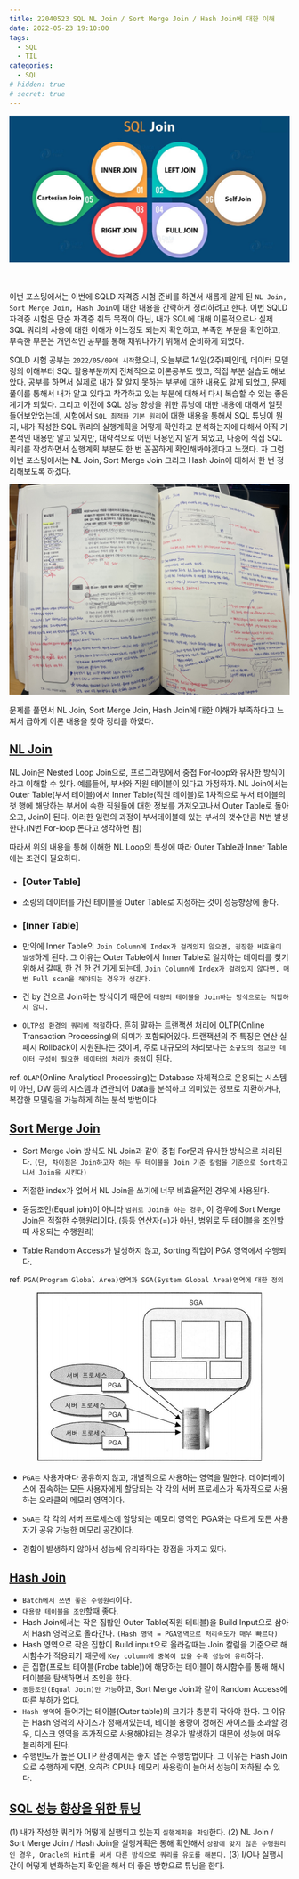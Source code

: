 ```yaml
---
title: 22040523 SQL NL Join / Sort Merge Join / Hash Join에 대한 이해
date: 2022-05-23 19:10:00
tags:
  - SQL
  - TIL
categories:
  - SQL
# hidden: true
# secret: true
---
```


<div align="center">
  <img src="/images/post_images/220523_sql_img.jpeg" alt="SQL JOIN">
</div>

<br/>
<br/>

이번 포스팅에서는 이번에 SQLD 자격증 시험 준비를 하면서 새롭게 알게 된 `NL Join, Sort Merge Join, Hash Join`에 대한 내용을 간략하게 정리하려고 한다.
이번 SQLD 자격증 시험은 단순 자격증 취득 목적이 아닌, 내가 SQL에 대해 이론적으로나 실제 SQL 쿼리의 사용에 대한 이해가 어느정도 되는지 확인하고, 부족한 부분을 확인하고, 부족한 부분은 개인적인 공부를 통해 채워나가기 위해서 준비하게 되었다.

SQLD 시험 공부는 `2022/05/09에 시작`했으니, 오늘부로 14일(2주)째인데, 데이터 모델링의 이해부터 SQL 활용부분까지 전체적으로 이론공부도 했고, 직접 부분 실습도 해보았다.
공부를 하면서 실제로 내가 잘 알지 못하는 부분에 대한 내용도 알게 되었고, 문제풀이를 통해서 내가 알고 있다고 착각하고 있는 부분에 대해서 다시 복습할 수 있는 좋은 계기가 되었다.
그리고 이전에 SQL 성능 향상을 위한 튜닝에 대한 내용에 대해서 얼핏 들어보았었는데, 시험에서 `SQL 최적화 기본 원리`에 대한 내용을 통해서 SQL 튜닝이 뭔지, 내가 작성한 SQL 쿼리의 실행계획을 어떻게 확인하고 분석하는지에 대해서 아직 기본적인 내용만 알고 있지만, 대략적으로 어떤 내용인지 알게 되었고, 나중에 직접 SQL 쿼리를 작성하면서 실행계획 부분도 한 번 꼼꼼하게 확인해봐야겠다고 느꼈다.
자 그럼 이번 포스팅에서는 NL Join, Sort Merge Join 그리고 Hash Join에 대해서 한 번 정리해보도록 하겠다.

<!-- more -->

<div align="center">
  <img src="/images/post_images/220523_sql_join.JPG" alt="SQLD자격검정 실전문제(NL Join/Sort Merge Join/Hash Join 필기)">
</div>

문제를 풀면서 NL Join, Sort Merge Join, Hash Join에 대한 이해가 부족하다고 느껴서 급하게 이론 내용을 찾아 정리를 하였다.

## <ins><b>NL Join</b></ins>

NL Join은 Nested Loop Join으로, 프로그래밍에서 중첩 For-loop와 유사한 방식이라고 이해할 수 있다.
예를들어, 부서와 직원 테이블이 있다고 가정하자. NL Join에서는 Outer Table(부서 테이블)에서 Inner Table(직원 테이블)로 1차적으로 부서 테이블의 첫 행에 해당하는 부서에 속한 직원들에 대한 정보를 가져오고나서 Outer Table로 돌아오고, Join이 된다.
이러한 일련의 과정이 부서테이블에 있는 부서의 갯수만큼 N번 발생한다.(N번 For-loop 돈다고 생각하면 됨)

따라서 위의 내용을 통해 이해한 NL Loop의 특성에 따라 Outer Table과 Inner Table에는 조건이 필요하다.

- ### **[Outer Table]**
- 소량의 데이터를 가진 테이블을 Outer Table로 지정하는 것이 성능향상에 좋다.

- ### **[Inner Table]**
- 만약에 Inner Table의 `Join Column에 Index가 걸려있지 않으면, 굉장한 비효율이 발생`하게 된다.
  그 이유는 Outer Table에서 Inner Table로 일치하는 데이터를 찾기 위해서 갈때, 한 건 한 건 가게 되는데, `Join Column에 Index가 걸려있지 않다면, 매번 Full scan을 해야되는 경우가 생긴다.`
- 건 by 건으로 Join하는 방식이기 때문에 `대량의 테이블을 Join하는 방식으로는 적합하지 않다.`
- `OLTP성 환경의 쿼리에 적절`하다. 흔히 말하는 트랜잭션 처리에 OLTP(Online Transaction Processing)의 의미가 포함되어있다. 트랜잭션의 주 특징은 연산 실패시 Rollback이 지원된다는 것이며, 주로 대규모의 처리보다는 `소규모의 정교한 데이터 구성이 필요한 데이터의 처리가 중점`이 된다.

ref. `OLAP`(Online Analytical Processing)는 Database 자체적으로 운용되는 시스템이 아닌, DW 등의 시스템과 연관되어 Data를 분석하고 의미있는 정보로 치환하거나, 복잡한 모델링을 가능하게 하는 분석 방법이다.

## <ins><b>Sort Merge Join</b></ins>

- Sort Merge Join 방식도 NL Join과 같이 중첩 For문과 유사한 방식으로 처리된다. `(단, 차이점은 Join하고자 하는 두 테이블을 Join 기준 칼럼을 기준으로 Sort하고나서 Join을 시킨다)`

- 적절한 index가 없어서 NL Join을 쓰기에 너무 비효율적인 경우에 사용된다.

- 동등조인(Equal join)이 아니라 `범위로 Join을 하는 경우`, 이 경우에 Sort Merge Join은 적절한 수행원리이다.
  (동등 연산자(=)가 아닌, 범위로 두 테이블을 조인할때 사용되는 수행원리)

- Table Random Access가 발생하지 않고, Sorting 작업이 PGA 영역에서 수행되다.

ref. `PGA(Program Global Area)영역과 SGA(System Global Area)영역에 대한 정의 `

<div align="center">
  <img src="/images/post_images/220523_oracle_pga_sga_area.png" alt="PGA와 SGA">
</div>

- `PGA는` 사용자마다 공유하지 않고, 개별적으로 사용하는 영역을 말한다. 데이터베이스에 접속하는 모든 사용자에게 할당되는 각 각의 서버 프로세스가 독자적으로 사용하는 오라클의 메모리 영역이다.
- `SGA는` 각 각의 서버 프로세스에 할당되는 메모리 영역인 PGA와는 다르게 모든 사용자가 공유 가능한 메모리 공간이다.

- 경합이 발생하지 않아서 성능에 유리하다는 장점을 가지고 있다.

## <ins><b>Hash Join</b></ins>

- `Batch에서 쓰면 좋은 수행원리`이다.
- `대용량 테이블을 조인`할때 좋다.
- Hash Join에서는 작은 집합인 Outer Table(직원 테티블)을 Build Input으로 삼아서 Hash 영역으로 올라간다. `(Hash 영역 = PGA영역으로 처리속도가 매우 빠르다)`
- Hash 영역으로 작은 집합이 Build input으로 올라갈때는 Join 칼럼을 기준으로 해시함수가 적용되기 때문에 `Key column에 중복이 없을 수록 성능에 유리`하다.
- 큰 집합(프로브 테이블(Probe table))에 해당하는 테이블이 해시함수를 통해 해시 테이블을 탐색하면서 조인을 한다.
- `동등조인(Equal Join)만 가능`하고, Sort Merge Join과 같이 Random Access에 따른 부하가 없다.
- `Hash 영역`에 들어가는 테이블(Outer table)의 크기가 충분히 작아야 한다. 그 이유는 Hash 영역의 사이즈가 정해져있는데, 테이블 용량이 정해진 사이즈를 초과할 경우, 디스크 영역을 추가적으로 사용해야되는 경우가 발생하기 때문에 성능에 매우 불리하게 된다.
- 수행빈도가 높은 OLTP 환경에서는 좋지 않은 수행방법이다. 그 이유는 Hash Join으로 수행하게 되면, 오히려 CPU나 메모리 사용량이 늘어서 성능이 저하될 수 있다.

## <ins><b>SQL 성능 향상을 위한 튜닝</b></ins>

(1) 내가 작성한 쿼리가 어떻게 실행되고 있는지 `실행계획을 확인`한다.
(2) NL Join / Sort Merge Join / Hash Join을 실행계획은 통해 확인해서 `상황에 맞지 않은 수행원리인 경우, Oracle의 Hint를 써서 다른 방식으로 쿼리를 유도를 해본다.`
(3) I/O나 실행시간이 어떻게 변화하는지 확인을 해서 더 좋은 방향으로 튜닝을 한다.
